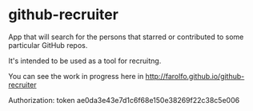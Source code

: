 github-recruiter
================

App that will search for the persons that starred or contributed to some particular GitHub repos.

It's intended to be used as a tool for recruitng.

You can see the work in progress here in http://farolfo.github.io/github-recruiter

Authorization: token ae0da3e43e7d1c6f68e150e38269f22c38c5e006
